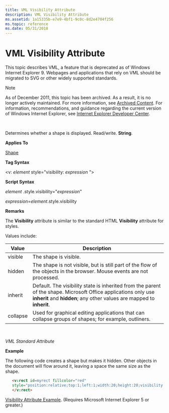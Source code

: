```yaml
---
title: VML Visibility Attribute
description: VML Visibility Attribute
ms.assetid: 1a15335b-e7e9-4bf1-9c0c-8d2e4704f256
ms.topic: reference
ms.date: 05/31/2018
---
```


# VML Visibility Attribute

This topic describes VML, a feature that is deprecated as of Windows Internet Explorer 9. Webpages and applications that rely on VML should be migrated to SVG or other widely supported standards.

> [!Note]  
> As of December 2011, this topic has been archived. As a result, it is no longer actively maintained. For more information, see [Archived Content](/previous-versions/windows/internet-explorer/ie-developer/). For information, recommendations, and guidance regarding the current version of Windows Internet Explorer, see [Internet Explorer Developer Center](https://msdn.microsoft.com/ie/).

 

Determines whether a shape is displayed. Read/write. **String**.

**Applies To**

[Shape](shape-element--vml.md)

**Tag Syntax**

<v: *element* style="visibility: *expression* ">

**Script Syntax**

*element* .style.visibility="*expression*"

*expression*=*element*.style.visibility

**Remarks**

The **Visibility** attribute is similar to the standard HTML **Visibility** attribute for styles.

Values include:



| Value    | Description                                                                                                                                                                             |
|----------|-----------------------------------------------------------------------------------------------------------------------------------------------------------------------------------------|
| visible  | The shape is visible.                                                                                                                                                                   |
| hidden   | The shape is not visible, but is still part of the flow of the objects in the browser. Mouse events are not processed.                                                                  |
| inherit  | Default. The visibility state is inherited from the parent of the shape. Microsoft Office applications only use **inherit** and **hidden**; any other values are mapped to **inherit**. |
| collapse | Used for graphical editing applications that can collapse groups of shapes; for example, outliners.                                                                                     |



 

*VML Standard Attribute*

**Example**

The following code creates a shape but makes it hidden. Other objects in the document will flow around it, leaving a space the same size as the shape.


```HTML
   <v:rect id=myrect fillcolor="red"
   style="position:relative;top:1;left:1;width:20;height:20;visibility:hidden">
   </v:rect>
```



[Visibility Attribute Example](/previous-versions/bb264100(v=vs.85)). (Requires Microsoft Internet Explorer 5 or greater.)

 

 
